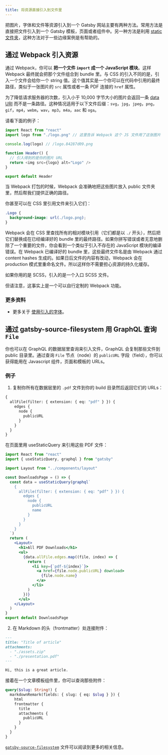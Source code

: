 ```yaml
---
title: 将资源直接引入到文件里
---
```


把图片，字体和文件等资源引入到一个 Gatsby 网站主要有两种方法。常用方法是直接把文件引入到一个 Gatsby 模板，页面或者组件中。另一种方法是利用 [static 文件夹](/docs/static-folder)，这种方法对于一些边缘案例是有帮助的。

## 通过 Webpack 引入资源

通过 Webpack，你可以 **把一个文件 `import` 成一个 JavaScript 模块**。这样 Webpack 最终就会把那个文件组合到 bundle 里。与 CSS 的引入不同的是，引入一个文件会给你一个 string 值。这个值其实是一个你可以在代码中引用的最终路径，类似于一张图片的 `src` 属性或者一条 PDF 连接的 `href` 属性。

为了降低请求服务器的次数，引入小于 10,000 字节大小的图片会返回一条
[data URI](https://developer.mozilla.org/en-US/docs/Web/HTTP/Basics_of_HTTP/Data_URIs) 而不是一条路径。这种情况适用于以下文件后缀：`svg`，`jpg`，`jpeg`，`png`，`gif`，`mp4`，`webm`，`wav`，`mp3`，`m4a`，`aac` 和 `oga`。

请看下面的例子：

```js
import React from "react"
import logo from "./logo.png" // 这里告诉 Webpack 这个 JS 文件用了这张图片

console.log(logo) // /logo.84287d09.png

function Header() {
  // 引入得到的是你的图片 URL
  return <img src={logo} alt="Logo" />
}

export default Header
```

当 Webpack 打包的时候，Webpack 会准确地把这些图片放入 public 文件夹里，然后帮我们提供正确的路径。

你甚至可以在 CSS 里引用文件来引入它们：

```css
.Logo {
  background-image: url(./logo.png);
}
```

Webpack 会在 CSS 里查找所有的相对模块引用（它们都是以 `./` 开头），然后把它们替换成在已经编译好的 bundle 里的最终路径。如果你拼写错误或者无意地删除了一个重要的文件，你会看到一个类似于引入不存在的 JavaScript 模块的编译错误。在 Webpack 已编译好的 bundle 里，这些最终文件名是由 Webpack 通过 content hashes 生成的。如果日后文件的内容有改动，Webpack 会在 production 模式里重命名文件。所以这样你不需要担心资源的持久化缓存。

如果你用的是 SCSS，引入的是一个入口 SCSS 文件。

但请注意，这事实上是一个可以自行定制的 Webpack 功能。

<EggheadEmbed
  lessonLink="https://egghead.io/lessons/gatsby-import-a-local-image-into-a-gatsby-component-with-webpack"
  lessonTitle="Import a Local Image into a Gatsby Component with webpack"
/>

### 更多资料

- 更多关于 [使用引入的字体](https://www.gatsbyjs.org/docs/recipes/#adding-a-local-font)。

## 通过 gatsby-source-filesystem 用 GraphQL 查询 `File`

你也可以在 GraphQL 的数据层里查询来引入文件，GraphQL 会复制那些文件到 public 目录里。通过查询 `File` 节点（node）的 `publicURL` 字段（field），你可以获得能用在 Javascript 组件，页面和模板的 URLs。

### 例子

1. 复制你所有在数据层里的 `.pdf` 文件到你的 build 目录然后返回它们的 URLs：

```graphql
{
  allFile(filter: { extension: { eq: "pdf" } }) {
    edges {
      node {
        publicURL
      }
    }
  }
}
```

在页面里用 useStaticQuery 来引用这些 PDF 文件：

```jsx
import React from "react"
import { useStaticQuery, graphql } from "gatsby"

import Layout from "../components/layout"

const DownloadsPage = () => {
  const data = useStaticQuery(graphql`
    {
      allFile(filter: { extension: { eq: "pdf" } }) {
        edges {
          node {
            publicURL
            name
          }
        }
      }
    }
  `)
  return (
    <Layout>
      <h1>All PDF Downloads</h1>
      <ul>
        {data.allFile.edges.map((file, index) => {
          return (
            <li key={`pdf-${index}`}>
              <a href={file.node.publicURL} download>
                {file.node.name}
              </a>
            </li>
          )
        })}
      </ul>
    </Layout>
  )
}
export default DownloadsPage
```

2. 在 Markdown 的头（frontmatter）处连接附件：

```markdown
---
title: "Title of article"
attachments:
  - "./assets.zip"
  - "./presentation.pdf"
---

Hi, this is a great article.
```

接着在一个文章模板组件里，你可以查询那些附件：

```graphql
query($slug: String!) {
  markdownRemark(fields: { slug: { eq: $slug } }) {
    html
    frontmatter {
      title
      attachments {
        publicURL
      }
    }
  }
}
```

[`gatsby-source-filesystem`](/packages/gatsby-source-filesystem/) 文件可以阅读到更多的相关信息。
